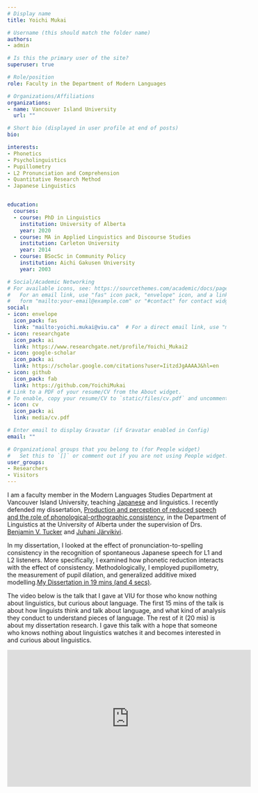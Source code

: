 ```yaml
---
# Display name
title: Yoichi Mukai

# Username (this should match the folder name)
authors:
- admin

# Is this the primary user of the site?
superuser: true

# Role/position
role: Faculty in the Department of Modern Languages

# Organizations/Affiliations
organizations:
- name: Vancouver Island University
  url: ""

# Short bio (displayed in user profile at end of posts)
bio:

interests:
- Phonetics
- Psycholinguistics
- Pupillometry
- L2 Pronunciation and Comprehension
- Quantitative Research Method
- Japanese Linguistics


education:
  courses:
  - course: PhD in Linguistics
    institution: University of Alberta
    year: 2020
  - course: MA in Applied Linguistics and Discourse Studies
    institution: Carleton University
    year: 2014
  - course: BSocSc in Community Policy
    institution: Aichi Gakusen University
    year: 2003

# Social/Academic Networking
# For available icons, see: https://sourcethemes.com/academic/docs/page-builder/#icons
#   For an email link, use "fas" icon pack, "envelope" icon, and a link in the
#   form "mailto:your-email@example.com" or "#contact" for contact widget.
social:
- icon: envelope
  icon_pack: fas
  link: "mailto:yoichi.mukai@viu.ca"  # For a direct email link, use "mailto:yoichi.mukai@viu.ca".
- icon: researchgate
  icon_pack: ai
  link: https://www.researchgate.net/profile/Yoichi_Mukai2
- icon: google-scholar
  icon_pack: ai
  link: https://scholar.google.com/citations?user=IitzdJgAAAAJ&hl=en
- icon: github
  icon_pack: fab
  link: https://github.com/YoichiMukai
# Link to a PDF of your resume/CV from the About widget.
# To enable, copy your resume/CV to `static/files/cv.pdf` and uncomment the lines below.
- icon: cv
  icon_pack: ai
  link: media/cv.pdf

# Enter email to display Gravatar (if Gravatar enabled in Config)
email: ""

# Organizational groups that you belong to (for People widget)
#   Set this to `[]` or comment out if you are not using People widget.
user_groups:
- Researchers
- Visitors
---
```


I am a faculty member in the Modern Languages Studies Department at Vancouver Island University, teaching [Japanese](http://wordpress.viu.ca/japanese/) and linguistics. I recently defended my dissertation, [Production and perception of reduced speech and the role of phonological-orthographic consistency](https://doi.org/10.7939/r3-x8xz-yr25), in the Department of Linguistics at the University of Alberta under the supervision of Drs. [Benjamin V. Tucker](https://sites.ualberta.ca/~bvtucker/) and [Juhani Järvikivi](https://sites.ualberta.ca/~jarvikiv/).

In my dissertation, I looked at the effect of pronunciation-to-spelling consistency in the recognition of spontaneous Japanese speech for L1 and L2 listeners. More specifically, I examined how phonetic reduction interacts with the effect of consistency. Methodologically, I employed pupillometry, the measurement of pupil dilation, and generalized additive mixed modelling.[My Dissertation in 19 mins (and 4 secs)](https://youtu.be/8CI_8AITRw4).

The video below is the talk that I gave at VIU for those who know nothing about linguistics, but curious about language. The first 15 mins of the talk is about how linguists think and talk about language, and what kind of analysis they conduct to understand pieces of language. The rest of it (20 mis) is about my dissertation research. I gave this talk with a hope that someone who knows nothing about linguistics watches it and becomes interested in and curious about linguistics.

<iframe width="560" height="315" src="https://www.youtube.com/embed/Izurn9z130U" frameborder="0" allow="accelerometer; autoplay; clipboard-write; encrypted-media; gyroscope; picture-in-picture" allowfullscreen></iframe>